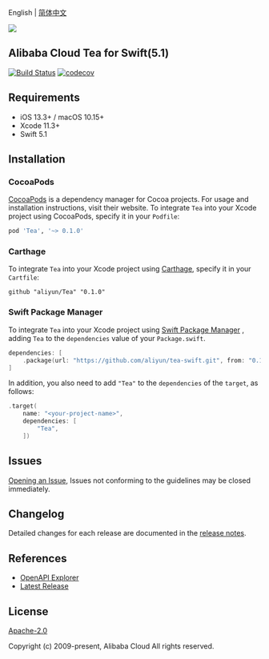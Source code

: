English | [简体中文](./README-CN.md)

![](https://aliyunsdk-pages.alicdn.com/icons/AlibabaCloud.svg)

## Alibaba Cloud Tea for Swift(5.1)

[![Build Status](https://travis-ci.org/aliyun/tea-swift.svg?branch=master)](https://travis-ci.org/aliyun/tea-swift)
[![codecov](https://codecov.io/gh/aliyun/tea-swift/branch/master/graph/badge.svg)](https://codecov.io/gh/aliyun/tea-swift)

## Requirements

- iOS 13.3+ / macOS 10.15+
- Xcode 11.3+
- Swift 5.1

## Installation

### CocoaPods

[CocoaPods](https://cocoapods.org) is a dependency manager for Cocoa projects. For usage and installation instructions, visit their website. To integrate `Tea` into your Xcode project using CocoaPods, specify it in your `Podfile`:

```ruby
pod 'Tea', '~> 0.1.0'
```

### Carthage

To integrate `Tea` into your Xcode project using [Carthage](https://github.com/Carthage/Carthage), specify it in your `Cartfile`:

```ogdl
github "aliyun/Tea" "0.1.0"
```

### Swift Package Manager

To integrate `Tea` into your Xcode project using [Swift Package Manager](https://swift.org/package-manager/) , adding `Tea` to the `dependencies` value of your `Package.swift`.

```swift
dependencies: [
    .package(url: "https://github.com/aliyun/tea-swift.git", from: "0.1.0")
]
```

In addition, you also need to add `"Tea"` to the `dependencies` of the `target`, as follows:

```swift
.target(
    name: "<your-project-name>",
    dependencies: [
        "Tea",
    ])
```

## Issues
[Opening an Issue](https://github.com/aliyun/tea-swift/issues/new), Issues not conforming to the guidelines may be closed immediately.

## Changelog
Detailed changes for each release are documented in the [release notes](./ChangeLog.md).

## References
* [OpenAPI Explorer](https://api.aliyun.com/)
* [Latest Release](https://github.com/aliyun/tea-swift)

## License
[Apache-2.0](http://www.apache.org/licenses/LICENSE-2.0)

Copyright (c) 2009-present, Alibaba Cloud All rights reserved.
